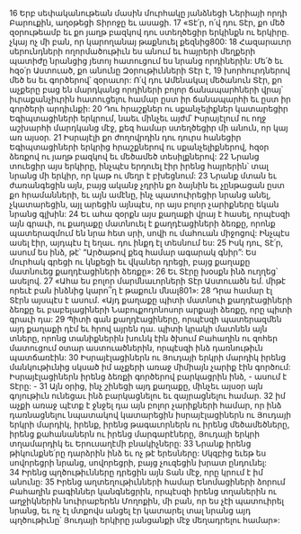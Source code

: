 16 Երբ սեփականութեան մասին մուրհակը յանձնեցի Ներիայի որդի Բարուքին, աղօթեցի Տիրոջը եւ ասացի.
17 «Տէ՛ր, ո՛վ դու Տէր, քո մեծ զօրութեամբ եւ քո յաղթ բազկով դու ստեղծեցիր երկինքն ու երկիրը. չկայ ոչ մի բան, որ կարողանայ թաքնուել քեզնից800: 18 Հազարաւոր սերունդների ողորմածութիւն ես անում եւ հայրերի մեղքերի պատիժը նրանցից յետոյ հատուցում ես նրանց որդիներին: Մե՛ծ եւ հզօ՛ր Աստուած, քո անունը Զօրութիւնների Տէր է, 19 խորհուրդներով մեծ ես եւ գործերով՝ զօրաւոր: Ո՛վ դու Ամենակալ մեծանուն Տէր, քո աչքերը բաց են մարդկանց որդիների բոլոր ճանապարհների վրայ՝ իւրաքանչիւրին հատուցելու համար ըստ իր ճանապարհի եւ ըստ իր գործերի արդիւնքի:
20 Դու հրաշքներ ու սքանչելիքներ կատարեցիր Եգիպտացիների երկրում, նաեւ մինչեւ այժմ՝ Իսրայէլում ու ողջ աշխարհի մարդկանց մէջ, քեզ համար ստեղծեցիր մի անուն, որ կայ առ այսօր. 21 Իսրայէլի քո ժողովրդին դու դուրս հանեցիր Եգիպտացիների երկրից հրաշքներով ու սքանչելիքներով, հզօր ձեռքով ու յաղթ բազկով եւ մեծամեծ տեսիլքներով: 22 Նրանց տուեցիր այս երկիրը, ինչպէս երդուել էիր իրենց հայրերին՝ տալ նրանց մի երկիր, որ կաթ ու մեղր է բխեցնում: 23 Նրանք մտան եւ ժառանգեցին այն, բայց ականջ չդրին քո ձայնին եւ չընթացան ըստ քո հրամանների, եւ այն ամէնը, ինչ պատուիրեցիր նրանց անել, չկատարեցին, այլ արեցին այնպէս, որ այս բոլոր չարիքները եկան նրանց գլխին:
24 Եւ ահա զօրքն այս քաղաքի վրայ է հասել, որպէսզի այն գրաւի, ու քաղաքը մատնուել է քաղդէացիների ձեռքը, որոնք պատերազմում են նրա հետ սրի, սովի ու մահուան միջոցով: Ինչպէս ասել էիր, այդպէս էլ եղաւ. դու ինքդ էլ տեսնում ես: 25 Իսկ դու, Տէ՛ր, ասում ես ինձ, թէ՝ “Արծաթով քեզ համար ագարակ գնիր”: Ես մուրհակ գրեցի ու կնքեցի եւ վկաներ դրեցի, բայց քաղաքը մատնուեց քաղդէացիների ձեռքը»:
26 Եւ Տէրը խօսքն ինձ ուղղեց՝ ասելով.
27 «Ահա ես բոլոր մարմնաւորների Տէր Աստուածն եմ. միթէ որեւէ բան ինձնից կարո՞ղ է թաքուն մնալ801»: 28 Դրա համար էլ Տէրն այսպէս է ասում. «Այդ քաղաքը պիտի մատնուի քաղդէացիների ձեռքը եւ բաբելացիների Նաբուքոդոնոսոր արքայի ձեռքը, որը պիտի գրաւի դա: 29 Պիտի գան քաղդէացիները, որպէսզի պատերազմեն այդ քաղաքի դէմ եւ հրով այրեն դա. պիտի կրակի մատնեն այն տները, որոնց տանիքներին խունկ էին ծխում Բահաղին ու զոհեր մատուցում օտար աստուածներին, որպէսզի ինձ դառնութիւն պատճառէին:
30 Իսրայէլացիներն ու Յուդայի երկրի մարդիկ իրենց մանկութիւնից սկսած իմ աչքերի առաջ միմիայն չարիք էին գործում: Իսրայէլացիներն իրենց ձեռքի գործերով բարկացրին ինձ, - ասում է Տէրը: - 31 Այն օրից, ինչ շինեցի այդ քաղաքը, մինչեւ այսօր այն գոյութիւն ունեցաւ ինձ բարկացնելու եւ զայրացնելու համար. 32 իմ աչքի առաջ պէտք է ջնջել դա այն բոլոր չարիքների համար, որ ինձ դառնացնելու նպատակով կատարեցին իսրայէլացիներն ու Յուդայի երկրի մարդիկ, իրենք, իրենց թագաւորներն ու իրենց մեծամեծները, իրենց քահանաներն ու իրենց մարգարէները, Յուդայի երկրի տղամարդիկ եւ Երուսաղէմի բնակիչները: 33 Նրանք իրենց թիկունքնե՛րը դարձրին ինձ եւ ոչ թէ երեսները: Սկզբից եւեթ ես սովորեցրի նրանց, սովորեցրի, բայց չուզեցին խրատ ընդունել: 34 Իրենց պղծութիւնները դրեցին այն Տան մէջ, որը կրում է իմ անունը: 35 Իրենց աղտեղութիւնների համար Ենոմացիների ձորում Բահաղին բագիններ կանգնեցրին, որպէսզի իրենց տղաներին ու աղջիկներին նուիրաբերեն Մողոքին, մի բան, որ ես չէի պատուիրել նրանց, եւ ոչ էլ մտքովս անցել էր կատարել տալ նրանց այդ պղծութիւնը՝ Յուդայի երկիրը յանցանքի մէջ մեղադրելու համար»:
